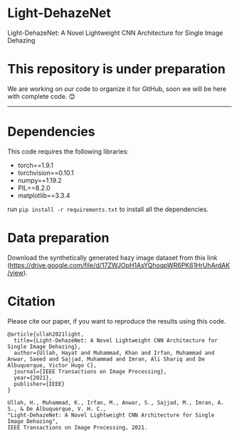 # Light-DehazeNet
Light-DehazeNet: A Novel Lightweight CNN Architecture for Single Image Dehazing


# This repository is under preparation
We are working on our code to organize it for GitHub, soon we will be here with complete code. :blush:

----
# Dependencies
This code requires the following libraries:
- torch==1.9.1
- torchvision==0.10.1
- numpy==1.19.2
- PIL==8.2.0
- matplotlib==3.3.4

run ```pip install -r requirements.txt``` to install all the dependencies. 

# Data preparation
Download the synthetically generated hazy image dataset from this link (https://drive.google.com/file/d/17ZWJOpH1AsYQhoqpWR6PK61HrUhArdAK/view).
# Citation
Please cite our paper, if you want to reproduce the results using this code.
```
@article{ullah2021light,
  title={Light-DehazeNet: A Novel Lightweight CNN Architecture for Single Image Dehazing},
  author={Ullah, Hayat and Muhammad, Khan and Irfan, Muhammad and Anwar, Saeed and Sajjad, Muhammad and Imran, Ali Shariq and De Albuquerque, Victor Hugo C},
  journal={IEEE Transactions on Image Processing},
  year={2021},
  publisher={IEEE}
}
```

```
Ullah, H., Muhammad, K., Irfan, M., Anwar, S., Sajjad, M., Imran, A. S., & De Albuquerque, V. H. C., 
"Light-DehazeNet: A Novel Lightweight CNN Architecture for Single Image Dehazing", 
IEEE Transactions on Image Processing, 2021.
```
